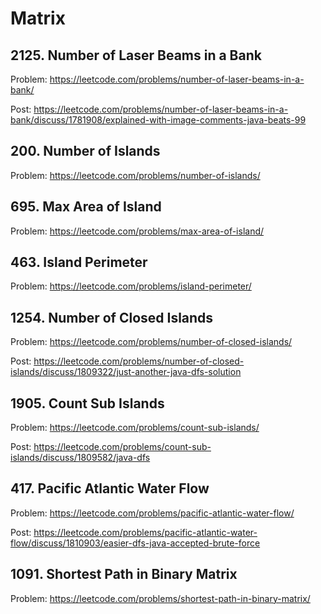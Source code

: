 # Matrix

## 2125. Number of Laser Beams in a Bank

Problem: https://leetcode.com/problems/number-of-laser-beams-in-a-bank/

Post: https://leetcode.com/problems/number-of-laser-beams-in-a-bank/discuss/1781908/explained-with-image-comments-java-beats-99

## 200. Number of Islands

Problem: https://leetcode.com/problems/number-of-islands/

## 695. Max Area of Island

Problem: https://leetcode.com/problems/max-area-of-island/

## 463. Island Perimeter

Problem: https://leetcode.com/problems/island-perimeter/

## 1254. Number of Closed Islands

Problem: https://leetcode.com/problems/number-of-closed-islands/

Post: https://leetcode.com/problems/number-of-closed-islands/discuss/1809322/just-another-java-dfs-solution

## 1905. Count Sub Islands

Problem: https://leetcode.com/problems/count-sub-islands/

Post: https://leetcode.com/problems/count-sub-islands/discuss/1809582/java-dfs

## 417. Pacific Atlantic Water Flow

Problem: https://leetcode.com/problems/pacific-atlantic-water-flow/

Post: https://leetcode.com/problems/pacific-atlantic-water-flow/discuss/1810903/easier-dfs-java-accepted-brute-force

## 1091. Shortest Path in Binary Matrix

Problem: https://leetcode.com/problems/shortest-path-in-binary-matrix/
